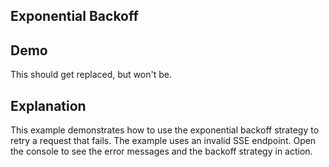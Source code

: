 ## Exponential Backoff

## Demo

<div
    data-on-load="@put('/examples/backoff/notValid')"
>
     <div id="results">This should get replaced, but won't be.</div>
</div>

## Explanation

This example demonstrates how to use the exponential backoff strategy to retry a request that fails. The example uses an invalid SSE endpoint. Open the console to see the error messages and the backoff strategy in action.
